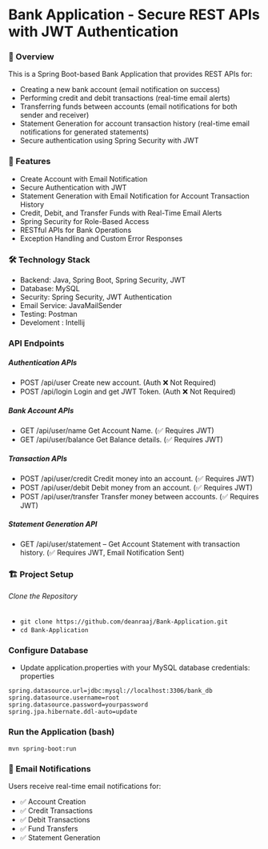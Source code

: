 # Bank Application - Secure REST APIs with JWT Authentication

### 🚀 Overview
This is a Spring Boot-based Bank Application that provides REST APIs for:
* Creating a new bank account (email notification on success)
* Performing credit and debit transactions (real-time email alerts)
* Transferring funds between accounts (email notifications for both sender and receiver)
* Statement Generation for account transaction history (real-time email notifications for generated statements)
* Secure authentication using Spring Security with JWT

### 🔑 Features
* Create Account with Email Notification
* Secure Authentication with JWT
* Statement Generation with Email Notification for Account Transaction History
* Credit, Debit, and Transfer Funds with Real-Time Email Alerts
* Spring Security for Role-Based Access
* RESTful APIs for Bank Operations
* Exception Handling and Custom Error Responses

### 🛠️ Technology Stack
* Backend: Java, Spring Boot, Spring Security, JWT
* Database: MySQL
* Security: Spring Security, JWT Authentication
* Email Service: JavaMailSender
* Testing: Postman
* Develoment : Intellij

 ### API Endpoints
##### Authentication APIs
* POST	/api/user	Create new account. (Auth ❌ Not Required)
* POST	/api/login	Login and get JWT Token. (Auth 	❌ Not Required)

##### Bank Account APIs
* GET	/api/user/name	 Get Account Name. (✅ Requires JWT)
* GET	/api/user/balance	Get Balance details. 	(✅ Requires JWT)

##### Transaction APIs
* POST	/api/user/credit	Credit money into an account. (✅ Requires JWT)
* POST	/api/user/debit	Debit money from an account.	(✅ Requires JWT)
* POST	/api/user/transfer	Transfer money between accounts.	(✅ Requires JWT)

##### Statement Generation API
* GET /api/user/statement – Get Account Statement with transaction history. (✅ Requires JWT, Email Notification Sent)

### 🏗️ Project Setup
###### Clone the Repository
  * `git clone https://github.com/deanraaj/Bank-Application.git`
  * `cd Bank-Application`

### Configure Database
* Update application.properties with your MySQL database credentials:
properties
```
spring.datasource.url=jdbc:mysql://localhost:3306/bank_db
spring.datasource.username=root
spring.datasource.password=yourpassword
spring.jpa.hibernate.ddl-auto=update
```
### Run the Application (bash)
`mvn spring-boot:run`

### 📧 Email Notifications
Users receive real-time email notifications for:
* ✅ Account Creation
* ✅ Credit Transactions
* ✅ Debit Transactions
* ✅ Fund Transfers
* ✅ Statement Generation
